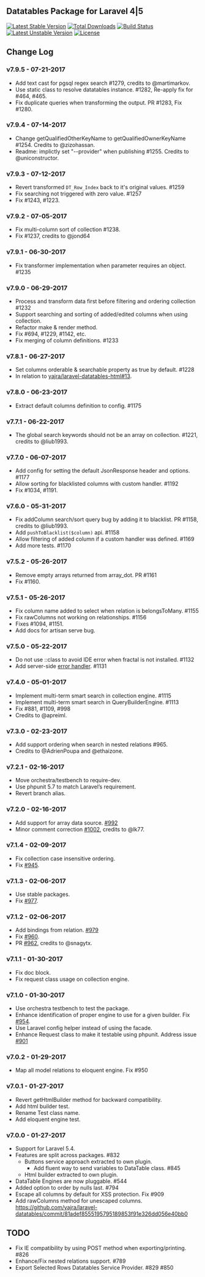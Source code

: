 ## Datatables Package for Laravel 4|5

[![Latest Stable Version](https://poser.pugx.org/yajra/laravel-datatables-oracle/v/stable.png)](https://packagist.org/packages/yajra/laravel-datatables-oracle)
[![Total Downloads](https://poser.pugx.org/yajra/laravel-datatables-oracle/downloads.png)](https://packagist.org/packages/yajra/laravel-datatables-oracle)
[![Build Status](https://travis-ci.org/yajra/laravel-datatables.png?branch=master)](https://travis-ci.org/yajra/laravel-datatables)
[![Latest Unstable Version](https://poser.pugx.org/yajra/laravel-datatables-oracle/v/unstable.svg)](https://packagist.org/packages/yajra/laravel-datatables-oracle)
[![License](https://poser.pugx.org/yajra/laravel-datatables-oracle/license.svg)](https://packagist.org/packages/yajra/laravel-datatables-oracle)

## Change Log

### v7.9.5 - 07-21-2017
- Add text cast for pgsql regex search #1279, credits to @martimarkov.
- Use static class to resolve datatables instance. #1282, Re-apply fix for #464, #465.
- Fix duplicate queries when transforming the output. PR #1283, Fix #1280.

### v7.9.4 - 07-14-2017
- Change getQualifiedOtherKeyName to getQualifiedOwnerKeyName #1254. Credits to @zizohassan.
- Readme: implictly set "--provider" when publishing #1255. Credits to @uniconstructor.

### v7.9.3 - 07-12-2017
- Revert transformed `DT_Row_Index` back to it's original values. #1259
- Fix searching not triggered with zero value. #1257
- Fix #1243, #1223.

### v7.9.2 - 07-05-2017
- Fix multi-column sort of collection #1238. 
- Fix #1237, credits to @jond64

### v7.9.1 - 06-30-2017
- Fix transformer implementation when parameter requires an object. #1235

### v7.9.0 - 06-29-2017
- Process and transform data first before filtering and ordering collection #1232
- Support searching and sorting of added/edited columns when using collection.
- Refactor make & render method.
- Fix #694, #1229, #1142, etc.
- Fix merging of column definitions. #1233

### v7.8.1 - 06-27-2017
- Set columns orderable & searchable property as true by default. #1228
- In relation to [yajra/laravel-datatables-html#13](https://github.com/yajra/laravel-datatables-html/pull/13).

### v7.8.0 - 06-23-2017
- Extract default columns definition to config. #1175

### v7.7.1 - 06-22-2017
- The global search keywords should not be an array on collection. #1221, credits to @liub1993.

### v7.7.0 - 06-07-2017
- Add config for setting the default JsonResponse header and options. #1177
- Allow sorting for blacklisted columns with custom handler. #1192
- Fix #1034, #1191.

### v7.6.0 - 05-31-2017
- Fix addColumn search/sort query bug by adding it to blacklist. PR #1158, credits to @liub1993.
- Add `pushToBlacklist($column)` api. #1158
- Allow filtering of added column if a custom handler was defined. #1169
- Add more tests. #1170

### v7.5.2 - 05-26-2017
- Remove empty arrays returned from array_dot. PR #1161
- Fix #1160.

### v7.5.1 - 05-26-2017
- Fix column name added to select when relation is belongsToMany. #1155
- Fix rawColumns not working on relationships. #1156
- Fixes #1094, #1151.
- Add docs for artisan serve bug.

### v7.5.0 - 05-22-2017
- Do not use ::class to avoid IDE error when fractal is not installed. #1132
- Add server-side [error handler](https://yajrabox.com/docs/laravel-datatables/7.0/error-handler). #1131

### v7.4.0 - 05-01-2017
- Implement multi-term smart search in collection engine. #1115
- Implement multi-term smart search in QueryBuilderEngine. #1113
- Fix #881, #1109, #998
- Credits to @apreiml.

### v7.3.0 - 02-23-2017
- Add support ordering when search in nested relations #965.
- Credits to @AdrienPoupa and @ethaizone.

### v7.2.1 - 02-16-2017
- Move orchestra/testbench to require-dev.
- Use phpunit 5.7 to match Laravel’s requirement.
- Revert branch alias.

### v7.2.0 - 02-16-2017
- Add support for array data source. [#992](https://github.com/yajra/laravel-datatables/pull/992)
- Minor comment correction [#1002](https://github.com/yajra/laravel-datatables/pull/1002), credits to @lk77.

### v7.1.4 - 02-09-2017
- Fix collection case insensitive ordering.
- Fix [#945](https://github.com/yajra/laravel-datatables/issues/945).

### v7.1.3 - 02-06-2017
- Use stable packages. 
- Fix [#977](https://github.com/yajra/laravel-datatables/issues/977).

### v7.1.2 - 02-06-2017
- Add bindings from relation. [#979](https://github.com/yajra/laravel-datatables/pull/979)
- Fix [#960](https://github.com/yajra/laravel-datatables/issues/960).
- PR [#962](https://github.com/yajra/laravel-datatables/pull/962), credits to @snagytx.

### v7.1.1 - 01-30-2017
- Fix doc block.
- Fix request class usage on collection engine.

### v7.1.0 - 01-30-2017
- Use orchestra testbench to test the package.
- Enhance identification of proper engine to use for a given builder. Fix [#954](https://github.com/yajra/laravel-datatables/issues/954).
- Use Laravel config helper instead of using the facade.
- Enhance Request class to make it testable using phpunit. Address issue [#901](https://github.com/yajra/laravel-datatables/issues/901)

### v7.0.2 - 01-29-2017
- Map all model relations to eloquent engine. Fix #950

### v7.0.1 - 01-27-2017
- Revert getHtmlBuilder method for backward compatibility.
- Add html builder test.
- Rename Test class name.
- Add eloquent engine test.

### v7.0.0 - 01-27-2017
- Support for Laravel 5.4.
- Features are split across packages. #832
    - Buttons service approach extracted to own plugin.
        - Add fluent way to send variables to DataTable class. #845
    - Html builder extracted to own plugin.
- DataTable Engines are now pluggable. #544
- Added option to order by nulls last. #794
- Escape all columns by default for XSS protection. Fix #909
- Add rawColumns method for unescaped columns. https://github.com/yajra/laravel-datatables/commit/81adef8555195795189853f91e326dd056e40bb0

## TODO
- Fix IE compatibility by using POST method when exporting/printing. #826
- Enhance/Fix nested relations support. #789
- Export Selected Rows Datatables Service Provider. #829 #850
